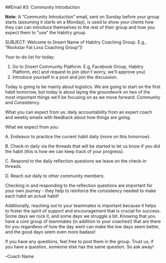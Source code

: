 ##Email #3: Community Introduction

**Note:** A “Community Introduction” email, sent on Sunday before your group starts (assuming it starts on a Monday), is used to show your clients how they can can introduce themselves to the rest of their group and how you expect them to "use" the Habitry group.

SUBJECT: Welcome to [Insert Name of Habitry Coaching Group. E.g., “Rockstar Fat Loss Coaching Group”]!

Your to-do list for today:

1. Go to [Insert Community Platform. E.g, Facebook Group, Habitry Platform, etc] and request to join (don't worry, we'll approve you)
2. Introduce yourself in a post and join the discussion.

Today is going to be mainly about logistics. We are going to start on the first habit tomorrow, but today is about laying the groundwork on two of the most important things we’ll be focusing on as we move forward: Community and Consistency.

What you can expect from us: daily accountability from an expert coach and weekly emails with feedback about how things are going.

What we expect from you:

A. Endeavor to practice the current habit daily (more on this tomorrow).

B. Check-in daily via the threads that will be started to let us know if you did the habit (this is how we can keep track of your progress).

C. Respond to the daily reflection questions we leave on the check-in threads.

D. Reach out daily to other community members.

Checking in and responding to the reflection questions are important for your own journey - they help to reinforce the consistency needed to make each habit an actual habit! 

Additionally, reaching out to your teammates is important because it helps to foster the spirit of support and encouragement that is crucial for success. Some days we rock it, and some days we struggle a bit. Knowing that you have a core group of teammates (in addition to your coaches!) that are there for you regardless of how the day went can make the low days seem better, and the good days seem even more badass!
 
If you have any questions, feel free to post them in the group. Trust us, if you have a question, someone else has the same question. So ask away!

–Coach Name
